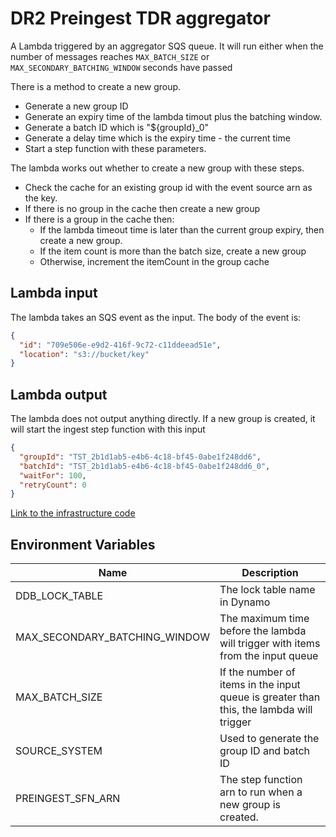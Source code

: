 # DR2 Preingest TDR aggregator

A Lambda triggered by an aggregator SQS queue. It will run either when the number of messages reaches `MAX_BATCH_SIZE` or `MAX_SECONDARY_BATCHING_WINDOW` seconds have passed

There is a method to create a new group.
* Generate a new group ID 
* Generate an expiry time of the lambda timout plus the batching window.
* Generate a batch ID which is "${groupId}_0"
* Generate a delay time which is the expiry time - the current time
* Start a step function with these parameters.

The lambda works out whether to create a new group with these steps.

* Check the cache for an existing group id with the event source arn as the key.
* If there is no group in the cache then create a new group
* If there is a group in the cache then:
  * If the lambda timeout time is later than the current group expiry, then create a new group.
  * If the item count is more than the batch size, create a new group
  * Otherwise, increment the itemCount in the group cache

## Lambda input

The lambda takes an SQS event as the input. The body of the event is:

```json
{
  "id": "709e506e-e9d2-416f-9c72-c11ddeead51e",
  "location": "s3://bucket/key"
}
```

## Lambda output

The lambda does not output anything directly. If a new group is created, it will start the ingest step function with
this input

```json
{
  "groupId": "TST_2b1d1ab5-e4b6-4c18-bf45-0abe1f248dd6",
  "batchId": "TST_2b1d1ab5-e4b6-4c18-bf45-0abe1f248dd6_0",
  "waitFor": 100,
  "retryCount": 0
}
```

[Link to the infrastructure code](https://github.com/nationalarchives/dr2-terraform-environments)

## Environment Variables

| Name                          | Description                                                                             |
|-------------------------------|-----------------------------------------------------------------------------------------|
| DDB_LOCK_TABLE                | The lock table name in Dynamo                                                           |
| MAX_SECONDARY_BATCHING_WINDOW | The maximum time before the lambda will trigger with items from the input queue         |
| MAX_BATCH_SIZE                | If the number of items in the input queue is greater than this, the lambda will trigger |
| SOURCE_SYSTEM                 | Used to generate the group ID and batch ID                                              |
| PREINGEST_SFN_ARN             | The step function arn to run when a new group is created.                               |